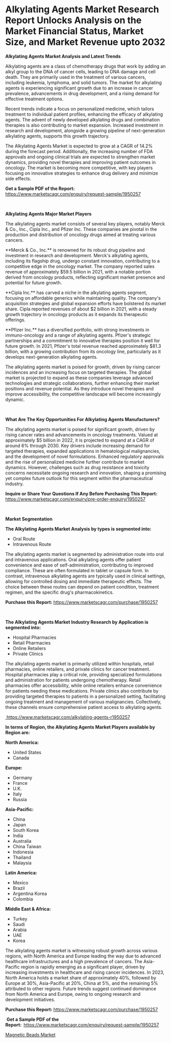 <p><h1>Alkylating Agents Market Research Report Unlocks Analysis on the Market Financial Status, Market Size, and Market Revenue upto 2032</h1></p><p><strong>Alkylating Agents Market Analysis and Latest Trends</strong></p>
<p><p>Alkylating agents are a class of chemotherapy drugs that work by adding an alkyl group to the DNA of cancer cells, leading to DNA damage and cell death. They are primarily used in the treatment of various cancers, including leukemia, lymphoma, and solid tumors. The market for alkylating agents is experiencing significant growth due to an increase in cancer prevalence, advancements in drug development, and a rising demand for effective treatment options.</p><p>Recent trends indicate a focus on personalized medicine, which tailors treatment to individual patient profiles, enhancing the efficacy of alkylating agents. The advent of newly developed alkylating drugs and combination therapies is also contributing to market expansion. Increased investment in research and development, alongside a growing pipeline of next-generation alkylating agents, supports this growth trajectory.</p><p>The Alkylating Agents Market is expected to grow at a CAGR of 14.2% during the forecast period. Additionally, the increasing number of FDA approvals and ongoing clinical trials are expected to strengthen market dynamics, providing novel therapies and improving patient outcomes in oncology. The market is becoming more competitive, with key players focusing on innovative strategies to enhance drug delivery and minimize side effects.</p></p>
<p><strong>Get a Sample PDF of the Report:&nbsp;</strong> <a href="https://www.marketscagr.com/enquiry/request-sample/1950257?utm_campaign=2635&utm_medium=2&utm_source=Github&utm_content=ia&utm_term=08032025&utm_id=alkylating-agents">https://www.marketscagr.com/enquiry/request-sample/1950257</a></p>
<p>&nbsp;</p>
<p><strong>Alkylating Agents Major Market Players</strong></p>
<p><p>The alkylating agents market consists of several key players, notably Merck & Co., Inc., Cipla Inc., and Pfizer Inc. These companies are pivotal in the production and distribution of oncology drugs aimed at treating various cancers.</p><p>**Merck & Co., Inc.** is renowned for its robust drug pipeline and investment in research and development. Merck's alkylating agents, including its flagship drug, undergo constant innovation, contributing to a competitive edge in the oncology market. The company reported sales revenue of approximately $59.5 billion in 2021, with a notable portion derived from oncology products, reflecting significant market presence and potential for future growth.</p><p>**Cipla Inc.** has carved a niche in the alkylating agents segment, focusing on affordable generics while maintaining quality. The company's acquisition strategies and global expansion efforts have bolstered its market share. Cipla reported revenues of about $2 billion in 2021, with a steady growth trajectory in oncology products as it expands its therapeutic offerings.</p><p>**Pfizer Inc.** has a diversified portfolio, with strong investments in immuno-oncology and a range of alkylating agents. Pfizer's strategic partnerships and a commitment to innovative therapies position it well for future growth. In 2021, Pfizer's total revenue reached approximately $81.3 billion, with a growing contribution from its oncology line, particularly as it develops next-generation alkylating agents.</p><p>The alkylating agents market is poised for growth, driven by rising cancer incidences and an increasing focus on targeted therapies. The global market is projected to expand as these companies leverage advanced technologies and strategic collaborations, further enhancing their market positions and revenue potential. As they introduce novel therapies and improve accessibility, the competitive landscape will become increasingly dynamic.</p></p>
<p>&nbsp;</p>
<p><strong>What Are The Key Opportunities For Alkylating Agents Manufacturers?</strong></p>
<p><p>The alkylating agents market is poised for significant growth, driven by rising cancer rates and advancements in oncology treatments. Valued at approximately $5 billion in 2022, it is projected to expand at a CAGR of around 6% through 2030. Key drivers include increasing demand for targeted therapies, expanded applications in hematological malignancies, and the development of novel formulations. Enhanced regulatory approvals and the rise of personalized medicine further contribute to market dynamics. However, challenges such as drug resistance and toxicity concerns necessitate ongoing research and innovation, shaping a promising yet complex future outlook for this segment within the pharmaceutical industry.</p></p>
<p><strong>Inquire or Share Your Questions If Any Before Purchasing This Report:</strong> <a href="https://www.marketscagr.com/enquiry/pre-order-enquiry/1950257?utm_campaign=2635&utm_medium=2&utm_source=Github&utm_content=ia&utm_term=08032025&utm_id=alkylating-agents">https://www.marketscagr.com/enquiry/pre-order-enquiry/1950257</a></p>
<p>&nbsp;</p>
<p><strong>Market Segmentation</strong></p>
<p><strong>The Alkylating Agents Market Analysis by types is segmented into:</strong></p>
<p><ul><li>Oral Route</li><li>Intravenous Route</li></ul></p>
<p><p>The alkylating agents market is segmented by administration route into oral and intravenous applications. Oral alkylating agents offer patient convenience and ease of self-administration, contributing to improved compliance. These are often formulated in tablet or capsule form. In contrast, intravenous alkylating agents are typically used in clinical settings, allowing for controlled dosing and immediate therapeutic effects. The choice between these routes can depend on patient condition, treatment regimen, and the specific drug's pharmacokinetics.</p></p>
<p><strong>Purchase this Report:&nbsp;</strong><a href="https://www.marketscagr.com/purchase/1950257?utm_campaign=2635&utm_medium=2&utm_source=Github&utm_content=ia&utm_term=08032025&utm_id=alkylating-agents">https://www.marketscagr.com/purchase/1950257</a></p>
<p>&nbsp;</p>
<p><strong>The Alkylating Agents Market Industry Research by Application is segmented into:</strong></p>
<p><ul><li>Hospital Pharmacies</li><li>Retail Pharmacies</li><li>Online Retailers</li><li>Private Clinics</li></ul></p>
<p><p>The alkylating agents market is primarily utilized within hospitals, retail pharmacies, online retailers, and private clinics for cancer treatment. Hospital pharmacies play a critical role, providing specialized formulations and administration for patients undergoing chemotherapy. Retail pharmacies offer accessibility, while online retailers enhance convenience for patients needing these medications. Private clinics also contribute by providing targeted therapies to patients in a personalized setting, facilitating ongoing treatment and management of various malignancies. Collectively, these channels ensure comprehensive patient access to alkylating agents.</p></p>
<p><a href="https://www.marketscagr.com/alkylating-agents-r1950257?utm_campaign=2635&utm_medium=2&utm_source=Github&utm_content=ia&utm_term=08032025&utm_id=alkylating-agents">&nbsp;https://www.marketscagr.com/alkylating-agents-r1950257</a></p>
<p><strong>In terms of Region, the Alkylating Agents Market Players available by Region are:</strong></p>
<p>
    <p> <strong> North America: </strong>
        <ul>
            <li>United States</li>
            <li>Canada</li>
        </ul>
        </p> 
    <p> <strong> Europe: </strong>
        <ul>
            <li>Germany</li>
            <li>France</li>
            <li>U.K.</li>
            <li>Italy</li>
            <li>Russia</li>
        </ul>
        </p> 
    <p> <strong> Asia-Pacific: </strong>
        <ul>
            <li>China</li>
            <li>Japan</li>
            <li>South Korea</li>
            <li>India</li>
            <li>Australia</li>
            <li>China Taiwan</li>
            <li>Indonesia</li>
            <li>Thailand</li>
            <li>Malaysia</li>
        </ul>
        </p> 
    <p> <strong> Latin America: </strong>
        <ul>
            <li>Mexico</li>
            <li>Brazil</li>
            <li>Argentina Korea</li>
            <li>Colombia</li>
        </ul>
        </p> 
    <p> <strong> Middle East & Africa: </strong>
        <ul>
            <li>Turkey</li>
            <li>Saudi</li>
            <li>Arabia</li>
            <li>UAE</li>
            <li>Korea</li>
        </ul>
    </p>
    </p>
<p><p>The alkylating agents market is witnessing robust growth across various regions, with North America and Europe leading the way due to advanced healthcare infrastructures and a high prevalence of cancers. The Asia-Pacific region is rapidly emerging as a significant player, driven by increasing investments in healthcare and rising cancer incidences. In 2023, North America holds a market share of approximately 40%, followed by Europe at 30%, Asia-Pacific at 20%, China at 5%, and the remaining 5% attributed to other regions. Future trends suggest continued dominance from North America and Europe, owing to ongoing research and development initiatives.</p></p>
<p><strong>Purchase this Report: </strong><a href="https://www.marketscagr.com/purchase/1950257?utm_campaign=2635&utm_medium=2&utm_source=Github&utm_content=ia&utm_term=08032025&utm_id=alkylating-agents">https://www.marketscagr.com/purchase/1950257</a></p>
<p>&nbsp;<strong>Get a Sample PDF of the Report:&nbsp;&nbsp;</strong><a href="https://www.marketscagr.com/enquiry/request-sample/1950257?utm_campaign=2635&utm_medium=2&utm_source=Github&utm_content=ia&utm_term=08032025&utm_id=alkylating-agents">https://www.marketscagr.com/enquiry/request-sample/1950257</a></p>
<p><strong></strong></p>
<p><p><a href="https://github.com/lizamflotow/Market-Research-Report-List-1/blob/main/magnetic-beads-market.md?utm_campaign=2635&utm_medium=2&utm_source=Github&utm_content=ia&utm_term=08032025&utm_id=alkylating-agents">Magnetic Beads Market</a></p></p>